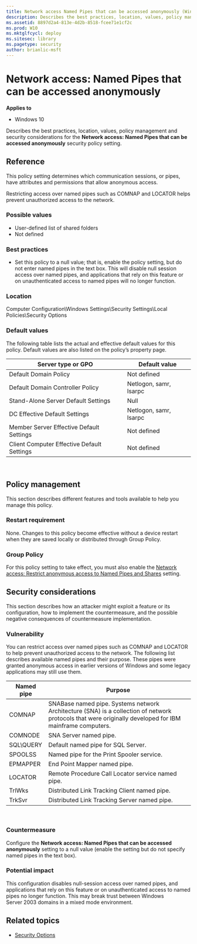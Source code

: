 ```yaml
---
title: Network access Named Pipes that can be accessed anonymously (Windows 10)
description: Describes the best practices, location, values, policy management and security considerations for the Network access Named Pipes that can be accessed anonymously security policy setting.
ms.assetid: 8897d2a4-813e-4d2b-8518-fcee71e1cf2c
ms.prod: W10
ms.mktglfcycl: deploy
ms.sitesec: library
ms.pagetype: security
author: brianlic-msft
---
```


# Network access: Named Pipes that can be accessed anonymously

**Applies to**
-   Windows 10

Describes the best practices, location, values, policy management and security considerations for the **Network access: Named Pipes that can be accessed anonymously** security policy setting.

## Reference

This policy setting determines which communication sessions, or pipes, have attributes and permissions that allow anonymous access.

Restricting access over named pipes such as COMNAP and LOCATOR helps prevent unauthorized access to the network.

### Possible values

-   User-defined list of shared folders
-   Not defined

### Best practices

-   Set this policy to a null value; that is, enable the policy setting, but do not enter named pipes in the text box. This will disable null session access over named pipes, and applications that rely on this feature or on unauthenticated access to named pipes will no longer function.

### Location

Computer Configuration\\Windows Settings\\Security Settings\\Local Policies\\Security Options

### Default values

The following table lists the actual and effective default values for this policy. Default values are also listed on the policy’s property page.

| Server type or GPO | Default value |
| - | - |
| Default Domain Policy | Not defined | 
| Default Domain Controller Policy | Netlogon, samr, lsarpc| 
| Stand-Alone Server Default Settings | Null| 
| DC Effective Default Settings | Netlogon, samr, lsarpc| 
| Member Server Effective Default Settings | Not defined| 
| Client Computer Effective Default Settings | Not defined| 
 
## Policy management

This section describes different features and tools available to help you manage this policy.

### Restart requirement

None. Changes to this policy become effective without a device restart when they are saved locally or distributed through Group Policy.

### Group Policy

For this policy setting to take effect, you must also enable the [Network access: Restrict anonymous access to Named Pipes and Shares](network-access-restrict-anonymous-access-to-named-pipes-and-shares.md) setting.

## Security considerations

This section describes how an attacker might exploit a feature or its configuration, how to implement the countermeasure, and the possible negative consequences of countermeasure implementation.

### Vulnerability

You can restrict access over named pipes such as COMNAP and LOCATOR to help prevent unauthorized access to the network. The following list describes available named pipes and their purpose. These pipes were granted anonymous access in earlier versions of Windows and some legacy applications may still use them.

| Named pipe | Purpose |
| - | - |
| COMNAP | SNABase named pipe. Systems network Architecture (SNA) is a collection of network protocols that were originally developed for IBM mainframe computers.| 
| COMNODE| SNA Server named pipe.| 
| SQL\QUERY | Default named pipe for SQL Server.| 
| SPOOLSS | Named pipe for the Print Spooler service.| 
| EPMAPPER | End Point Mapper named pipe.| 
| LOCATOR | Remote Procedure Call Locator service named pipe.| 
| TrlWks | Distributed Link Tracking Client named pipe.| 
| TrkSvr | Distributed Link Tracking Server named pipe.| 
 
### Countermeasure

Configure the **Network access: Named Pipes that can be accessed anonymously** setting to a null value (enable the setting but do not specify named pipes in the text box).

### Potential impact

This configuration disables null-session access over named pipes, and applications that rely on this feature or on unauthenticated access to named pipes no longer function. This may break trust between Windows Server 2003 domains in a mixed mode environment.

## Related topics

- [Security Options](security-options.md)
